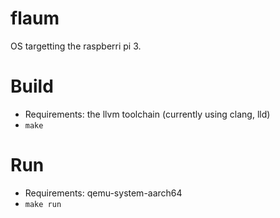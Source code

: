 # flaum
OS targetting the raspberri pi 3.

# Build
* Requirements: the llvm toolchain (currently using clang, lld)
* `make`

# Run
* Requirements: qemu-system-aarch64
* `make run`
